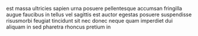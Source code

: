 est massa ultricies sapien urna posuere pellentesque accumsan fringilla augue
faucibus in tellus vel sagittis est auctor egestas posuere suspendisse
risusmorbi feugiat tincidunt sit nec donec neque quam imperdiet dui aliquam in
sed pharetra rhoncus pretium in